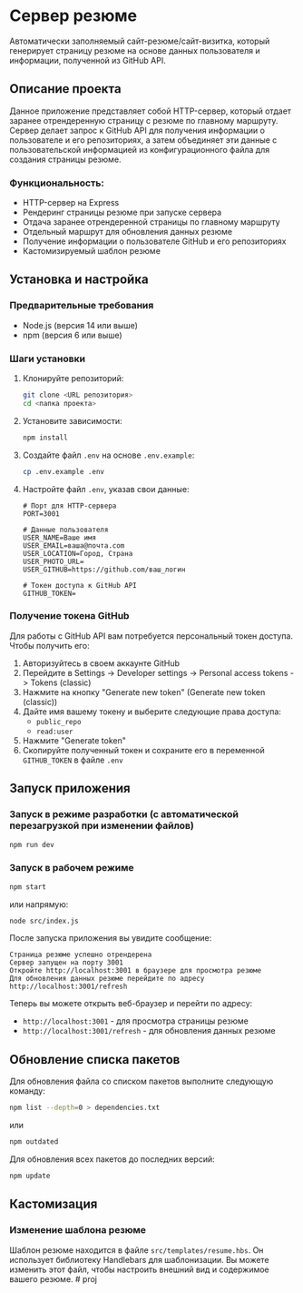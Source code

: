 # Сервер резюме

Автоматически заполняемый сайт-резюме/сайт-визитка, который генерирует страницу резюме на основе данных пользователя и информации, полученной из GitHub API.

## Описание проекта

Данное приложение представляет собой HTTP-сервер, который отдает заранее отрендеренную страницу с резюме по главному маршруту. Сервер делает запрос к GitHub API для получения информации о пользователе и его репозиториях, а затем объединяет эти данные с пользовательской информацией из конфигурационного файла для создания страницы резюме.

### Функциональность:

- HTTP-сервер на Express
- Рендеринг страницы резюме при запуске сервера
- Отдача заранее отрендеренной страницы по главному маршруту
- Отдельный маршрут для обновления данных резюме
- Получение информации о пользователе GitHub и его репозиториях
- Кастомизируемый шаблон резюме

## Установка и настройка

### Предварительные требования

- Node.js (версия 14 или выше)
- npm (версия 6 или выше)

### Шаги установки

1. Клонируйте репозиторий:
   ```bash
   git clone <URL репозитория>
   cd <папка проекта>
   ```

2. Установите зависимости:
   ```bash
   npm install
   ```

3. Создайте файл `.env` на основе `.env.example`:
   ```bash
   cp .env.example .env
   ```

4. Настройте файл `.env`, указав свои данные:
   ```
   # Порт для HTTP-сервера
   PORT=3001

   # Данные пользователя
   USER_NAME=Ваше имя
   USER_EMAIL=ваша@почта.com
   USER_LOCATION=Город, Страна
   USER_PHOTO_URL=
   USER_GITHUB=https://github.com/ваш_логин

   # Токен доступа к GitHub API
   GITHUB_TOKEN=
   ```

### Получение токена GitHub

Для работы с GitHub API вам потребуется персональный токен доступа. Чтобы получить его:

1. Авторизуйтесь в своем аккаунте GitHub
2. Перейдите в Settings -> Developer settings -> Personal access tokens -> Tokens (classic)
3. Нажмите на кнопку "Generate new token" (Generate new token (classic))
4. Дайте имя вашему токену и выберите следующие права доступа:
   - `public_repo`
   - `read:user`
5. Нажмите "Generate token"
6. Скопируйте полученный токен и сохраните его в переменной `GITHUB_TOKEN` в файле `.env`

## Запуск приложения

### Запуск в режиме разработки (с автоматической перезагрузкой при изменении файлов)

```bash
npm run dev
```

### Запуск в рабочем режиме

```bash
npm start
```

или напрямую:

```bash
node src/index.js
```

После запуска приложения вы увидите сообщение:

```
Страница резюме успешно отрендерена
Сервер запущен на порту 3001
Откройте http://localhost:3001 в браузере для просмотра резюме
Для обновления данных резюме перейдите по адресу http://localhost:3001/refresh
```

Теперь вы можете открыть веб-браузер и перейти по адресу:

- `http://localhost:3001` - для просмотра страницы резюме
- `http://localhost:3001/refresh` - для обновления данных резюме

## Обновление списка пакетов

Для обновления файла со списком пакетов выполните следующую команду:

```bash
npm list --depth=0 > dependencies.txt
```

или

```bash
npm outdated
```

Для обновления всех пакетов до последних версий:

```bash
npm update
```

## Кастомизация

### Изменение шаблона резюме

Шаблон резюме находится в файле `src/templates/resume.hbs`. Он использует библиотеку Handlebars для шаблонизации. Вы можете изменить этот файл, чтобы настроить внешний вид и содержимое вашего резюме. # proj
